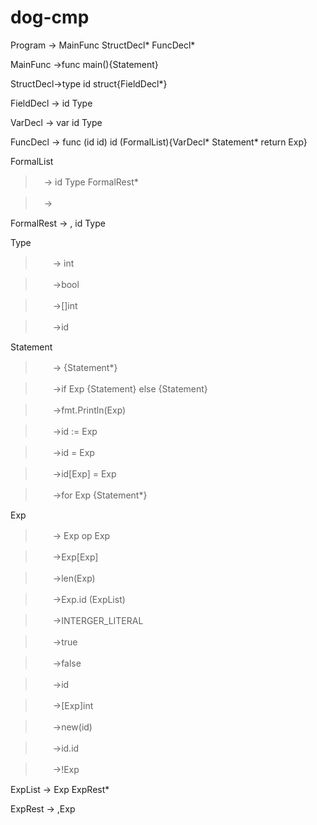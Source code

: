 dog-cmp
==========


Program -> MainFunc StructDecl* FuncDecl*

MainFunc ->func main(){Statement}

StructDecl->type id struct{FieldDecl*}

FieldDecl -> id Type

VarDecl -> var id Type

FuncDecl -> func (id id) id (FormalList){VarDecl* Statement* return Exp}

FormalList
>　-> id Type FormalRest*

>　->

FormalRest -> , id Type

Type 
>　　-> int

>　　->bool

>　　->[]int

>　　->id

Statement 
> 　　-> {Statement*}

>　　->if Exp {Statement} else {Statement}

>　　->fmt.Println(Exp)

>　　->id := Exp

>　　->id = Exp

>　　->id[Exp] = Exp

>　　->for Exp {Statement*}


 Exp
> 　　-> Exp op Exp

>　　->Exp[Exp]

>　　->len(Exp)

>　　->Exp.id (ExpList)

>　　->INTERGER_LITERAL

>　　->true

>　　->false

>　　->id

>　　->[Exp]int

>　　->new(id)

>　　->id.id

>　　->!Exp

ExpList -> Exp ExpRest*

ExpRest -> ,Exp


